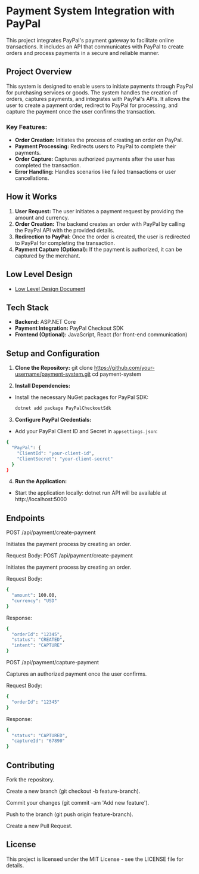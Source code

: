 # Payment System Integration with PayPal

This project integrates PayPal's payment gateway to facilitate online transactions. It includes an API that communicates with PayPal to create orders and process payments in a secure and reliable manner.

## Project Overview

This system is designed to enable users to initiate payments through PayPal for purchasing services or goods. The system handles the creation of orders, captures payments, and integrates with PayPal's APIs. It allows the user to create a payment order, redirect to PayPal for processing, and capture the payment once the user confirms the transaction.

### Key Features:
- **Order Creation:** Initiates the process of creating an order on PayPal.
- **Payment Processing:** Redirects users to PayPal to complete their payments.
- **Order Capture:** Captures authorized payments after the user has completed the transaction.
- **Error Handling:** Handles scenarios like failed transactions or user cancellations.

## How it Works

1. **User Request:** The user initiates a payment request by providing the amount and currency.
2. **Order Creation:** The backend creates an order with PayPal by calling the PayPal API with the provided details.
3. **Redirection to PayPal:** Once the order is created, the user is redirected to PayPal for completing the transaction.
4. **Payment Capture (Optional):** If the payment is authorized, it can be captured by the merchant.

## Low Level Design

- [Low Level Design Document](https://github.com/Charan-Hari/Payment-systems/blob/main/LowLevelDesign.md)

## Tech Stack

- **Backend:** ASP.NET Core
- **Payment Integration:** PayPal Checkout SDK
- **Frontend (Optional):** JavaScript, React (for front-end communication)


## Setup and Configuration

1. **Clone the Repository:**
git clone https://github.com/your-username/payment-system.git cd payment-system

2. **Install Dependencies:**
- Install the necessary NuGet packages for PayPal SDK:
  ```bash
  dotnet add package PayPalCheckoutSdk
  ```

3. **Configure PayPal Credentials:**
- Add your PayPal Client ID and Secret in `appsettings.json`:
```bash
{
  "PayPal": {
    "ClientId": "your-client-id",
    "ClientSecret": "your-client-secret"
  }
}
```

4. **Run the Application:**
- Start the application locally: dotnet run
API will be available at http://localhost:5000


## Endpoints

POST /api/payment/create-payment

Initiates the payment process by creating an order.

Request Body:
POST /api/payment/create-payment

Initiates the payment process by creating an order.

Request Body:

```bash
{
  "amount": 100.00,
  "currency": "USD"
}
```
Response:

```bash
{
  "orderId": "12345",
  "status": "CREATED",
  "intent": "CAPTURE"
}
```

POST /api/payment/capture-payment

Captures an authorized payment once the user confirms.

Request Body:

```bash
{
  "orderId": "12345"
}
```
Response:

```bash
{
  "status": "CAPTURED",
  "captureId": "67890"
}
```

## Contributing

Fork the repository.

Create a new branch (git checkout -b feature-branch).

Commit your changes (git commit -am 'Add new feature').

Push to the branch (git push origin feature-branch).

Create a new Pull Request.

## License

This project is licensed under the MIT License - see the LICENSE file for details.
